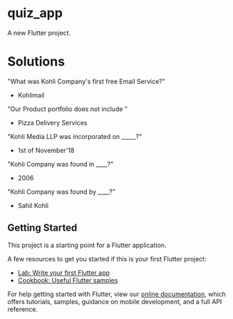 # quiz_app

A new Flutter project.

# Solutions

"What was Kohli Company's first free Email Service?"

- Kohlimail


"Our Product portfolio does not include "

- Pizza Delivery Services


"Kohli Media LLP was incorporated on _____?"

- 1st of November'18


"Kohli Company was found in ____?"

- 2006


"Kohli Company was found by ____?"

- Sahil Kohli

## Getting Started

This project is a starting point for a Flutter application.

A few resources to get you started if this is your first Flutter project:

- [Lab: Write your first Flutter app](https://flutter.dev/docs/get-started/codelab)
- [Cookbook: Useful Flutter samples](https://flutter.dev/docs/cookbook)

For help getting started with Flutter, view our
[online documentation](https://flutter.dev/docs), which offers tutorials,
samples, guidance on mobile development, and a full API reference.
